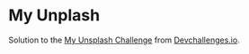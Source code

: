 # My Unplash

Solution to the [My Unsplash Challenge](https://devchallenges.io/challenges/rYyhwJAxMfES5jNQ9YsP) from [Devchallenges.io](https://devchallenges.io/).
